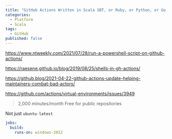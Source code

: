 ```yaml
---
title: "GitHub Actions Written in Scala SBT, or Ruby, or Python, or Go, or .Net, or..."
categories:
  - Platform
  - Scala
tags:
  - GitHub
published: false
---
```


https://www.ntweekly.com/2021/07/28/run-a-powershell-script-on-github-actions/

https://raesene.github.io/blog/2019/08/25/shells-in-gh-actions/

https://github.blog/2021-04-22-github-actions-update-helping-maintainers-combat-bad-actors/

https://github.com/actions/virtual-environments/issues/3949

>2,000 minutes/month
>Free for public repositories



Not just `ubuntu-latest`
```yaml
jobs:
  build:
    runs-on: windows-2022
```